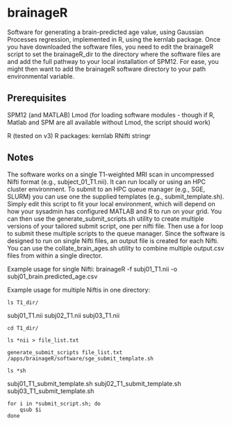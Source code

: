 # brainageR
Software for generating a brain-predicted age value, using Gaussian Processes regression, implemented in R, using the kernlab package.
Once you have downloaded the software files, you need to edit the brainageR script to set the brainageR_dir to the directory where the software files are and add the full pathway to your local installation of SPM12.
For ease, you might then want to add the brainageR software directory to your path environmental variable.

## Prerequisites

SPM12 (and MATLAB)
Lmod (for loading software modules - though if R, Matlab and SPM are all available without Lmod, the script should work) 

R (tested on v3)
R packages:
kernlab
RNifti
stringr

## Notes
The software works on a single T1-weighted MRI scan in uncompressed Nifti format (e.g., subject_01_T1.nii). It can run locally or using an HPC cluster environment. To submit to an HPC queue manager (e.g., SGE, SLURM) you can use one the supplied templates (e.g., submit_template.sh). Simply edit this script to fit your local environment, which will depend on how your sysadmin has configured MATLAB and R to run on your grid. You can then use the generate_submit_scripts.sh utility to create multiple versions of your tailored submit script, one per nifti file. Then use a for loop to submit these multiple scripts to the queue manager.
Since the software is designed to run on single Nifti files, an output file is created for each Nifti. You can use the collate_brain_ages.sh utility to combine multiple output.csv files from within a single director.

Example usage for single Nifti:
brainageR -f subj01_T1.nii -o subj01_brain.predicted_age.csv

Example usage for multiple Niftis in one directory:

```
ls T1_dir/
```
subj01_T1.nii
subj02_T1.nii
subj03_T1.nii

```
cd T1_dir/
```

```
ls *nii > file_list.txt
```

```
generate_submit_scripts file_list.txt /apps/brainageR/software/sge_submit_template.sh
```

```
ls *sh
```
subj01_T1_submit_template.sh
subj02_T1_submit_template.sh
subj03_T1_submit_template.sh

```
for i in *submit_script.sh; do
	qsub $i
done
```

